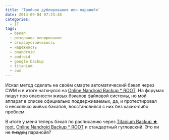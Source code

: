 ```yaml
---
title: 'Тройное дублирование или паранойя'
date: 2014-09-04 07:23:48
categories:
  - IT
tags:
  - бэкап
  - резервное копирование
  - отказоустойчивость
  - надёжность
  - onandroid
  - android
  - google backup
  - titanium
  - cwm
---
```


Искал метод сделать на своём смарте автоматический бэкап через CWM и в итоге наткнулся
на <a href="https://play.google.com/store/apps/details?id=com.h3r3t1c.onnandbup">Online Nandroid
Backup \* ROOT</a>. На форумах пишут про опасности живых бэкапов файловой системы, но мой аппарат
в списке официально поддерживаемых, да, и протестировал я несколько живых бэкапов, восстановился
с них без каких-либо проблем.

В итоге у меня теперь бэкап по расписанию через
<a href="https://play.google.com/store/apps/details?id=com.keramidas.TitaniumBackup">Titanium Backup
★ root</a>, <a href="https://play.google.com/store/apps/details?id=com.h3r3t1c.onnandbup">Online
Nandroid Backup \* ROOT</a> и стандартный гугловский. Это ли не <del>пиздец</del> паранойя?

